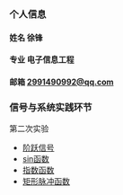 ### 个人信息
#### 姓名 徐锋
#### 专业 电子信息工程
#### 邮箱 2991490992@qq.com

###  信号与系统实践环节
第二次实验
<ul>
  <li> <a href="https://github.com/2991490992/2991490992.github.io/blob/main/123.py">阶跃信号</a> </li>
  <li> <a href="https://github.com/2991490992/2991490992.github.io/blob/main/1234.py">sin函数</a> </li>
  <li> <a href="https://github.com/2991490992/2991490992.github.io/blob/main/ste.py">指数函数</a> </li>
  <li> <a href="https://github.com/2991490992/2991490992.github.io/blob/main/%E7%9F%A9%E5%BD%A2.py">矩形脉冲函数</a> </li>
</ul>

